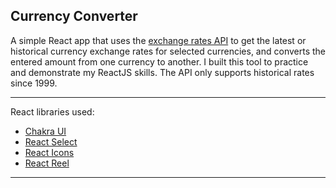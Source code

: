 ## Currency Converter

A simple React app that uses the [exchange rates API](https://exchangeratesapi.io/) to get the latest or historical currency exchange rates for selected currencies, and converts the entered amount from one currency to another. I built this tool to practice and demonstrate my ReactJS skills.
The API only supports historical rates since 1999.

---

React libraries used:

- [Chakra UI](https://next.chakra-ui.com/docs/getting-started)
- [React Select](https://react-select.com/)
- [React Icons](https://react-icons.github.io/react-icons/)
- [React Reel](https://www.npmjs.com/package/react-reel)

---


